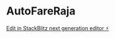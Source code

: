 # AutoFareRaja

[Edit in StackBlitz next generation editor ⚡️](https://stackblitz.com/~/github.com/vsenthil19/AutoFareRaja)